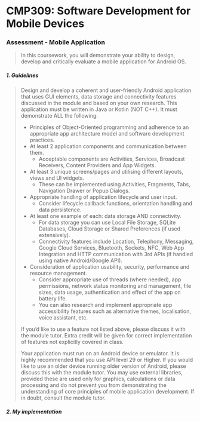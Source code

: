 # CMP309: Software Development for Mobile Devices

### Assessment - Mobile Application

> In this coursework, you will demonstrate your ability to design, develop and critically evaluate a 
mobile application for Android OS.

##### 1. Guidelines

> Design and develop a coherent and user-friendly Android application that uses GUI elements, data 
storage and connectivity features discussed in the module and based on your own research. This
application must be written in Java or Kotlin (NOT C++). It must demonstrate ALL the following:
> * Principles of Object-Oriented programming and adherence to an appropriate app architecture model 
and software development practices.
> * At least 2 application components and communication between them.
>   - Acceptable components are Activities, Services, Broadcast Receivers, Content Providers and App
Widgets.
> * At least 3 unique screens/pages and utilising different layouts, views and UI widgets.
>   - These can be implemented using Activities, Fragments, Tabs, Navigation Drawer or Popup Dialogs.
> * Appropriate handling of application lifecycle and user input.
>   - Consider lifecycle callback functions, orientation handling and data persistence.
> * At least one example of each: data storage AND connectivity.
>   - For data storage you can use Local File Storage, SQLite Databases, Cloud Storage or Shared
Preferences (if used extensively).
>   - Connectivity features include Location, Telephony, Messaging, Google Cloud Services, Bluetooth,
Sockets, NFC, Web App Integration and HTTP communication with 3rd APIs (if handled using native
Android/Google API).
> * Consideration of application usability, security, performance and resource management.
>   - Consider appropriate use of threads (where needed), app permissions, network status monitoring
and management, file sizes, data usage, authentication and effect of the app on battery life.
>   - You can also research and implement appropriate app accessibility features such as alternative
themes, localisation, voice assistant, etc.
>
> If you’d like to use a feature not listed above, please discuss it with the module tutor. Extra
credit will be given for correct implementation of features not explicitly covered in class.
>
> Your application must run on an Android device or emulator. It is highly recommended that you
use API level 29 or Higher. If you would like to use an older device running older version of
Android, please discuss this with the module tutor. You may use external libraries, provided these
are used only for graphics, calculations or data processing and do not prevent you from
demonstrating the understanding of core principles of mobile application development. If in doubt,
consult the module tutor.


##### 2. My implementation
